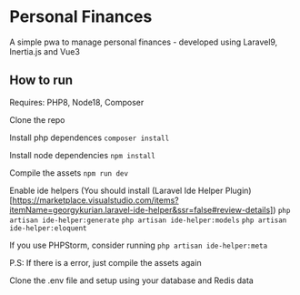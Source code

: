 # Personal Finances
A simple pwa to manage personal finances - developed using Laravel9, Inertia.js and Vue3

## How to run
Requires: PHP8, Node18, Composer

Clone the repo


Install php dependences
`composer install`

Install node dependencies 
`npm install`

Compile the assets
`npm run dev`

Enable ide helpers (You should install (Laravel Ide Helper Plugin)[https://marketplace.visualstudio.com/items?itemName=georgykurian.laravel-ide-helper&ssr=false#review-details])
`php artisan ide-helper:generate`
`php artisan ide-helper:models`
`php artisan ide-helper:eloquent`

If you use PHPStorm, consider running
`php artisan ide-helper:meta`

P.S: If there is a error, just compile the assets again

Clone the .env file and setup using your database and Redis data
